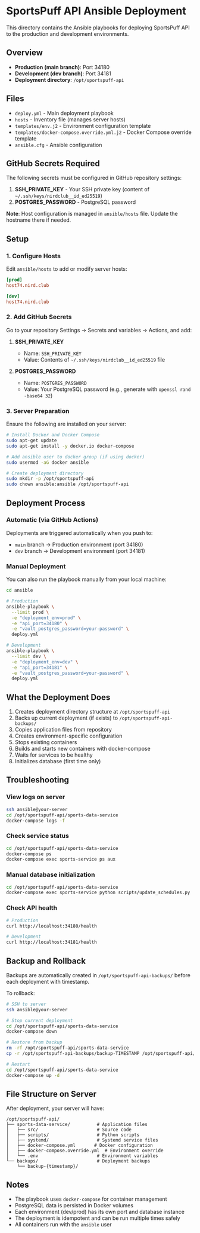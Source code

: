 # SportsPuff API Ansible Deployment

This directory contains the Ansible playbooks for deploying SportsPuff API to the production and development environments.

## Overview

- **Production (main branch)**: Port 34180
- **Development (dev branch)**: Port 34181
- **Deployment directory**: `/opt/sportspuff-api`

## Files

- `deploy.yml` - Main deployment playbook
- `hosts` - Inventory file (manages server hosts)
- `templates/env.j2` - Environment configuration template
- `templates/docker-compose.override.yml.j2` - Docker Compose override template
- `ansible.cfg` - Ansible configuration

## GitHub Secrets Required

The following secrets must be configured in GitHub repository settings:

1. **SSH_PRIVATE_KEY** - Your SSH private key (content of `~/.ssh/keys/nirdclub__id_ed25519`)
2. **POSTGRES_PASSWORD** - PostgreSQL password

**Note**: Host configuration is managed in `ansible/hosts` file. Update the hostname there if needed.

## Setup

### 1. Configure Hosts

Edit `ansible/hosts` to add or modify server hosts:

```ini
[prod]
host74.nird.club

[dev]
host74.nird.club
```

### 2. Add GitHub Secrets

Go to your repository Settings → Secrets and variables → Actions, and add:

1. **SSH_PRIVATE_KEY**
   - Name: `SSH_PRIVATE_KEY`
   - Value: Contents of `~/.ssh/keys/nirdclub__id_ed25519` file

2. **POSTGRES_PASSWORD**
   - Name: `POSTGRES_PASSWORD`
   - Value: Your PostgreSQL password (e.g., generate with `openssl rand -base64 32`)

### 3. Server Preparation

Ensure the following are installed on your server:

```bash
# Install Docker and Docker Compose
sudo apt-get update
sudo apt-get install -y docker.io docker-compose

# Add ansible user to docker group (if using docker)
sudo usermod -aG docker ansible

# Create deployment directory
sudo mkdir -p /opt/sportspuff-api
sudo chown ansible:ansible /opt/sportspuff-api
```

## Deployment Process

### Automatic (via GitHub Actions)

Deployments are triggered automatically when you push to:
- `main` branch → Production environment (port 34180)
- `dev` branch → Development environment (port 34181)

### Manual Deployment

You can also run the playbook manually from your local machine:

```bash
cd ansible

# Production
ansible-playbook \
  --limit prod \
  -e "deployment_env=prod" \
  -e "api_port=34180" \
  -e "vault_postgres_password=your-password" \
  deploy.yml

# Development
ansible-playbook \
  --limit dev \
  -e "deployment_env=dev" \
  -e "api_port=34181" \
  -e "vault_postgres_password=your-password" \
  deploy.yml
```

## What the Deployment Does

1. Creates deployment directory structure at `/opt/sportspuff-api`
2. Backs up current deployment (if exists) to `/opt/sportspuff-api-backups/`
3. Copies application files from repository
4. Creates environment-specific configuration
5. Stops existing containers
6. Builds and starts new containers with docker-compose
7. Waits for services to be healthy
8. Initializes database (first time only)

## Troubleshooting

### View logs on server

```bash
ssh ansible@your-server
cd /opt/sportspuff-api/sports-data-service
docker-compose logs -f
```

### Check service status

```bash
cd /opt/sportspuff-api/sports-data-service
docker-compose ps
docker-compose exec sports-service ps aux
```

### Manual database initialization

```bash
cd /opt/sportspuff-api/sports-data-service
docker-compose exec sports-service python scripts/update_schedules.py
```

### Check API health

```bash
# Production
curl http://localhost:34180/health

# Development
curl http://localhost:34181/health
```

## Backup and Rollback

Backups are automatically created in `/opt/sportspuff-api-backups/` before each deployment with timestamp.

To rollback:

```bash
# SSH to server
ssh ansible@your-server

# Stop current deployment
cd /opt/sportspuff-api/sports-data-service
docker-compose down

# Restore from backup
rm -rf /opt/sportspuff-api/sports-data-service
cp -r /opt/sportspuff-api-backups/backup-TIMESTAMP /opt/sportspuff-api/sports-data-service

# Restart
cd /opt/sportspuff-api/sports-data-service
docker-compose up -d
```

## File Structure on Server

After deployment, your server will have:

```
/opt/sportspuff-api/
├── sports-data-service/          # Application files
│   ├── src/                      # Source code
│   ├── scripts/                  # Python scripts
│   ├── systemd/                  # Systemd service files
│   ├── docker-compose.yml       # Docker configuration
│   ├── docker-compose.override.yml  # Environment override
│   └── .env                      # Environment variables
└── backups/                      # Deployment backups
    └── backup-{timestamp}/
```

## Notes

- The playbook uses `docker-compose` for container management
- PostgreSQL data is persisted in Docker volumes
- Each environment (dev/prod) has its own port and database instance
- The deployment is idempotent and can be run multiple times safely
- All containers run with the `ansible` user

